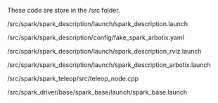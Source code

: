 These code are store in the /src folder.

/src/spark/spark_description/launch/spark_description.launch

/src/spark/spark_description/config/fake_spark_arbotix.yaml

/src/spark/spark_description/launch/spark_description_rviz.launch

/src/spark/spark_description/launch/spark_description_arbotix.launch

/src/spark/spark_teleop/src/teleop_node.cpp

/src/spark_driver/base/spark_base/launch/spark_base.launch
